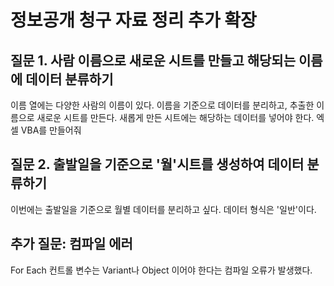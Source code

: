 # 정보공개 청구 자료 정리 추가 확장

## 질문 1. 사람 이름으로 새로운 시트를 만들고 해당되는 이름에 데이터 분류하기

이름 열에는 다양한 사람의 이름이 있다. 이름을 기준으로 데이터를 분리하고, 추출한 이름으로 새로운 시트를 만든다. 새롭게 만든 시트에는 해당하는 데이터를 넣어야 한다.
엑셀 VBA를 만들어줘

## 질문 2. 출발일을 기준으로 '월'시트를 생성하여 데이터 분류하기

이번에는 출발일을 기준으로 월별 데이터를 분리하고 싶다. 데이터 형식은 '일반'이다.


## 추가 질문: 컴파일 에러
For Each 컨트롤 변수는 Variant나 Object 이어야 한다는 컴파일 오류가 발생했다.